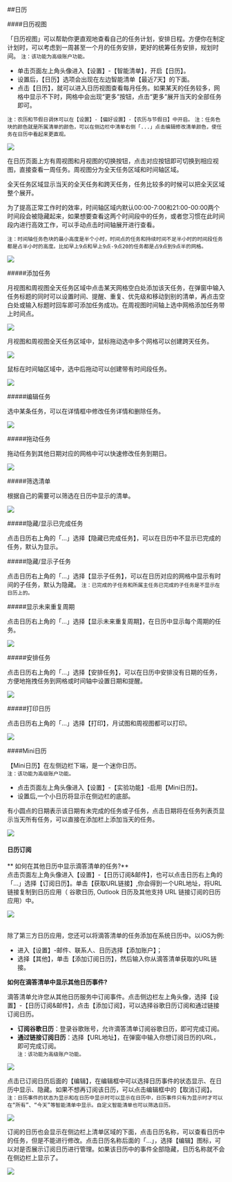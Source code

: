 ##日历

####日历视图

「日历视图」可以帮助你更直观地查看自己的任务计划，安排日程。方便你在制定计划时，可以考虑到一周甚至一个月的任务安排，更好的统筹任务安排，规划时间。
`注：该功能为高级账户功能。`

* 单击页面左上角头像进入【设置】-【智能清单】，开启【日历】。
* 设置后，【日历】选项会出现在左边智能清单【最近7天】的下面。
* 点击【日历】，就可以进入日历视图查看每月任务。如果某天的任务较多，网格中显示不下时，网格中会出现“更多”按钮，点击“更多”展开当天的全部任务即可。

`注：农历和节假日调休可以在【设置】-【偏好设置】-【农历与节假日】中开启。`
`注：任务色块的颜色就是所属清单的颜色，可以在侧边栏中清单右侧「...」点击编辑修改清单颜色，使任务在日历中看起来更直观。`

![](calendar/1.4.1.png)

在日历页面上方有周视图和月视图的切换按钮，点击对应按钮即可切换到相应视图，直接查看一周任务。周视图分为全天任务区域和时间轴区域。

全天任务区域显示当天的全天任务和跨天任务，任务比较多的时候可以把全天区域整个展开。

为了提高正常工作时的效率，时间轴区域内默认00:00-7:00和21:00-00:00两个时间段会被隐藏起来，如果想要查看这两个时间段中的任务，或者您习惯在此时间段内进行高效工作，可以手动点击时间轴展开进行查看。

`注：时间轴任务色块的最小高度是半个小时，时间点的任务和持续时间不足半小时的时间段任务都是占半小时的高度。比如早上9点和早上9点-9点20的任务都是占9点到9点半的网格。`

![](calendar/1.4.2.png)

#####添加任务

月视图和周视图全天任务区域中点击某天网格空白处添加该天任务，在弹窗中输入任务标题的同时可以设置时间、提醒、重复、优先级和移动到别的清单，再点击空白处或输入标题时回车即可添加任务成功。在周视图时间轴上选中网格添加任务带上时间点。

![](calendar/1.4.3.png)

月视图和周视图全天任务区域中，鼠标拖动选中多个网格可以创建跨天任务。

![](calendar/1.4.4.png)

鼠标在时间轴区域中，选中后拖动可以创建带有时间段任务。

![](calendar/1.4.5.png)

#####编辑任务

选中某条任务，可以在详情框中修改任务详情和删除任务。

![](calendar/1.4.6.png)

#####拖动任务

拖动任务到其他日期对应的网格中可以快速修改任务到期日。

![](calendar/1.4.7.png)

#####筛选清单

根据自己的需要可以筛选在日历中显示的清单。

![](calendar/1.4.8.png)

#####隐藏/显示已完成任务

点击日历右上角的「...」选择【隐藏已完成任务】，可以在日历中不显示已完成的任务，默认为显示。

#####隐藏/显示子任务

点击日历右上角的「...」选择【显示子任务】，可以在日历对应的网格中显示有时间的子任务，默认为隐藏。
`注：已完成的子任务和所属主任务已完成的子任务是不显示在日历上的。`

#####显示未来重复周期

点击日历右上角的「...」选择【显示未来重复周期】，在日历中显示每个周期的任务。

![](calendar/1.4.9.png)

#####安排任务

点击日历右上角的「...」选择【安排任务】，可以在日历中安排没有日期的任务，方便地拖拽任务到网格或时间轴中设置日期和提醒。

![](calendar/1.4.10.png)

#####打印日历

点击日历右上角的「...」选择【打印】，月试图和周视图都可以打印。

![](calendar/1.4.11.png)

####Mini日历

【Mini日历】在左侧边栏下端，是一个迷你日历。
<br>`注：该功能为高级账户功能。`
* 点击页面左上角头像进入【设置】-【实验功能】-启用【Mini日历】。
* 设置后,一个小日历将显示在侧边栏的底部。

有小圆点的日期表示该日期有未完成的任务或子任务，点击日期将在任务列表页显示当天所有任务，可以直接在添加栏上添加当天的任务。

![](calendar/1.4.12.png)

#### 日历订阅

** 如何在其他日历中显示滴答清单的任务?**
<br >点击页面左上角头像进入【设置】-【日历订阅&邮件】，也可以点击日历右上角的「...」选择【订阅日历】。单击【获取URL链接】,你会得到一个URL地址，将URL链接复制到日历应用（ 谷歌日历, Outlook 日历及其他支持 URL 链接订阅的日历应用）中。

![](calendar/1.4.13.png)

<br >除了第三方日历应用，您还可以将滴答清单的任务添加在系统日历中。以iOS为例:
* 进入【设置】-邮件、联系人、日历选择【添加账户】；
* 选择【其他】，单击【添加订阅日历】，然后输入你从滴答清单获取的URL链接。

**如何在滴答清单中显示其他日历事件?**

滴答清单允许您从其他日历服务中订阅事件。点击侧边栏左上角头像，选择【设置】-【日历订阅&邮件】，点击【添加订阅】，可以选择谷歌日历订阅和通过链接订阅日历。
* **订阅谷歌日历**：登录谷歌账号，允许滴答清单订阅谷歌日历，即可完成订阅。
* **通过链接订阅日历**：选择【URL地址】，在弹窗中输入你想订阅日历的URL，即可完成订阅。
<br>`注：该功能为高级账户功能。`

![](calendar/1.4.14.png)

点击已订阅日历后面的【编辑】，在编辑框中可以选择日历事件的状态显示、在日历中显示、隐藏。如果不想再订阅该日历，可以点击编辑框中的【取消订阅】。
`注：日历事件的状态为显示和在日历中显示时可以显示在日历中，日历事件只有为显示时才可以在“所有”、“今天”等智能清单中显示。自定义智能清单也可以筛选日历。`

![](calendar/1.4.15.png)

订阅的日历也会显示在侧边栏上清单区域的下面，点击日历名称，可以查看日历中的任务，但是不能进行修改。点击日历名称后面的「...」，选择【编辑】图标，可以对是否展示订阅日历进行管理。如果该日历中的事件全部隐藏，日历名称就不会在侧边栏上显示了。

![](calendar/1.4.16.png)



